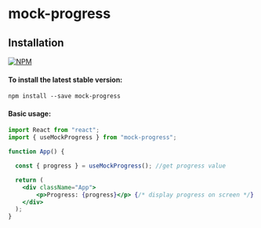 # mock-progress

## Installation

[![NPM](https://nodei.co/npm/mock-progress.png?compact=true)](https://nodei.co/npm/mock-progress/)

#### To install the latest stable version:

```
npm install --save mock-progress
```

#### Basic usage:

```jsx
import React from "react";
import { useMockProgress } from "mock-progress";

function App() {

  const { progress } = useMockProgress(); //get progress value

  return (
    <div className="App">    
        <p>Progress: {progress}</p> {/* display progress on screen */}
    </div>
  );
}
```
